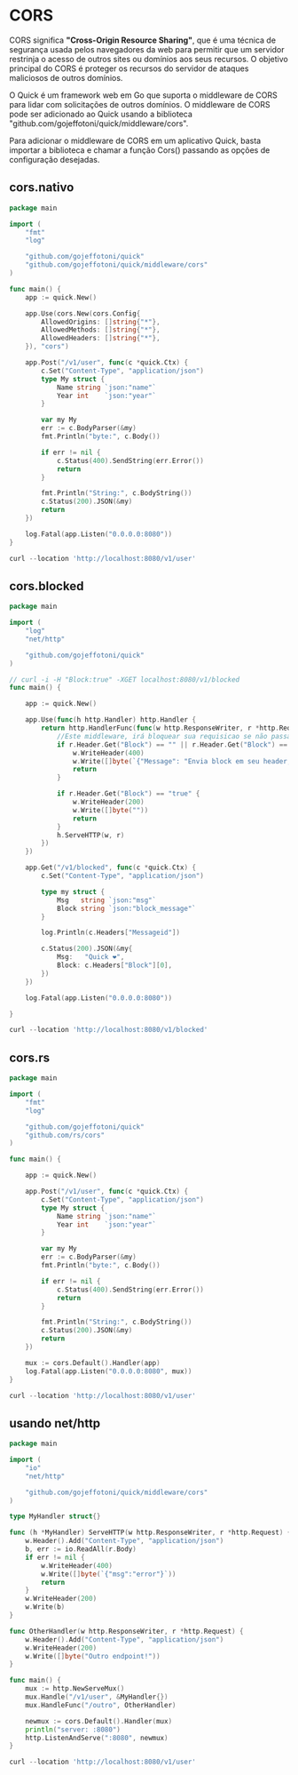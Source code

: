 # CORS

CORS significa **"Cross-Origin Resource Sharing"**, que é uma técnica de segurança usada pelos navegadores da web para permitir que um servidor restrinja o acesso de outros sites ou domínios aos seus recursos. O objetivo principal do CORS é proteger os recursos do servidor de ataques maliciosos de outros domínios.

O Quick é um framework web em Go que suporta o middleware de CORS para lidar com solicitações de outros domínios. O middleware de CORS pode ser adicionado ao Quick usando a biblioteca "github.com/gojeffotoni/quick/middleware/cors".

Para adicionar o middleware de CORS em um aplicativo Quick, basta importar a biblioteca e chamar a função Cors() passando as opções de configuração desejadas.

## cors.nativo

```go
package main

import (
	"fmt"
	"log"

	"github.com/gojeffotoni/quick"
	"github.com/gojeffotoni/quick/middleware/cors"
)

func main() {
	app := quick.New()

	app.Use(cors.New(cors.Config{
		AllowedOrigins: []string{"*"},
		AllowedMethods: []string{"*"},
		AllowedHeaders: []string{"*"},
	}), "cors")

	app.Post("/v1/user", func(c *quick.Ctx) {
		c.Set("Content-Type", "application/json")
		type My struct {
			Name string `json:"name"`
			Year int    `json:"year"`
		}

		var my My
		err := c.BodyParser(&my)
		fmt.Println("byte:", c.Body())

		if err != nil {
			c.Status(400).SendString(err.Error())
			return
		}

		fmt.Println("String:", c.BodyString())
		c.Status(200).JSON(&my)
		return
	})

	log.Fatal(app.Listen("0.0.0.0:8080"))
}
```
```go
curl --location 'http://localhost:8080/v1/user'
```

## cors.blocked

```go
package main

import (
	"log"
	"net/http"

	"github.com/gojeffotoni/quick"
)

// curl -i -H "Block:true" -XGET localhost:8080/v1/blocked
func main() {

	app := quick.New()

	app.Use(func(h http.Handler) http.Handler {
		return http.HandlerFunc(func(w http.ResponseWriter, r *http.Request) {
			//Este middleware, irá bloquear sua requisicao se não passar header Block:true
			if r.Header.Get("Block") == "" || r.Header.Get("Block") == "false" {
				w.WriteHeader(400)
				w.Write([]byte(`{"Message": "Envia block em seu header, por favor! :("}`))
				return
			}

			if r.Header.Get("Block") == "true" {
				w.WriteHeader(200)
				w.Write([]byte(""))
				return
			}
			h.ServeHTTP(w, r)
		})
	})

	app.Get("/v1/blocked", func(c *quick.Ctx) {
		c.Set("Content-Type", "application/json")

		type my struct {
			Msg   string `json:"msg"`
			Block string `json:"block_message"`
		}

		log.Println(c.Headers["Messageid"])

		c.Status(200).JSON(&my{
			Msg:   "Quick ❤️",
			Block: c.Headers["Block"][0],
		})
	})

	log.Fatal(app.Listen("0.0.0.0:8080"))

}
```
```go
curl --location 'http://localhost:8080/v1/blocked'
```

## cors.rs

```go
package main

import (
	"fmt"
	"log"

	"github.com/gojeffotoni/quick"
	"github.com/rs/cors"
)

func main() {

	app := quick.New()

	app.Post("/v1/user", func(c *quick.Ctx) {
		c.Set("Content-Type", "application/json")
		type My struct {
			Name string `json:"name"`
			Year int    `json:"year"`
		}

		var my My
		err := c.BodyParser(&my)
		fmt.Println("byte:", c.Body())

		if err != nil {
			c.Status(400).SendString(err.Error())
			return
		}

		fmt.Println("String:", c.BodyString())
		c.Status(200).JSON(&my)
		return
	})

	mux := cors.Default().Handler(app)
	log.Fatal(app.Listen("0.0.0.0:8080", mux))
}
```
```go
curl --location 'http://localhost:8080/v1/user'
```

## usando net/http

```go
package main

import (
    "io"
    "net/http"

    "github.com/gojeffotoni/quick/middleware/cors"
)

type MyHandler struct{}

func (h *MyHandler) ServeHTTP(w http.ResponseWriter, r *http.Request) {
    w.Header().Add("Content-Type", "application/json")
    b, err := io.ReadAll(r.Body)
    if err != nil {
        w.WriteHeader(400)
        w.Write([]byte(`{"msg":"error"}`))
        return
    }
    w.WriteHeader(200)
    w.Write(b)
}

func OtherHandler(w http.ResponseWriter, r *http.Request) {
    w.Header().Add("Content-Type", "application/json")
    w.WriteHeader(200)
    w.Write([]byte("Outro endpoint!"))
}

func main() {
    mux := http.NewServeMux()
    mux.Handle("/v1/user", &MyHandler{})
    mux.HandleFunc("/outro", OtherHandler)

    newmux := cors.Default().Handler(mux)
    println("server: :8080")
    http.ListenAndServe(":8080", newmux)
}
```
```go
curl --location 'http://localhost:8080/v1/user'
```



